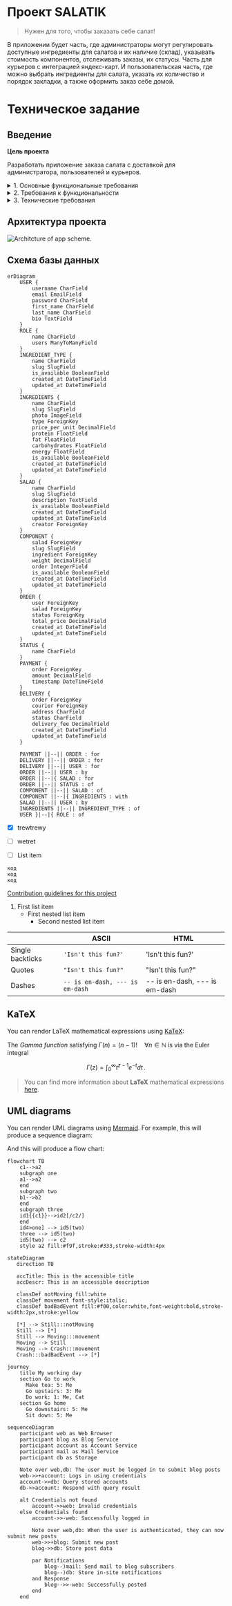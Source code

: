 # Проект SALATIK 

> Нужен для того, чтобы заказать себе салат!

В приложении будет часть, где администраторы могут регулировать доступные ингредиенты для салатов и их наличие (склад), указывать стоимость компонентов, отслеживать заказы, их статусы. Часть для курьеров с интеграцией яндекс-карт. И пользовательская часть, где можно выбрать ингредиенты для салата, указать их количество и порядок закладки, а также оформить заказ себе домой.


# Техническое задание

## Введение

**Цель проекта**

Разработать приложение заказа салата с доставкой для администратора, пользователей и курьеров.

<details>  
<summary>1. Основные функциональные требования</summary>

  
-   Администратор должен иметь возможность управлять компонентами, их наличием и статусом заказов.    
-   Пользователь должен иметь возможность выбирать компоненты, указывать количество и порядок их закладывания, оформлять заказ и просматривать свои заказы.    
-   Курьер должен иметь возможность просматривать данные о заказе, местоположение клиента на карте и обновлять статус заказа.
</details> 
  
  
<details>  
<summary>2. Требования к функциональности</summary>

  
**2.1. Администраторская часть**

-   Авторизация администратора
-   Управление компонентами  
-- *Добавление, редактирование и удаление компонентов с указанием названия, фотографии, описания и массы в наличии.*  
-- *Просмотр списка компонентов с указанием их текущего количества.*
-   Управление заказами
-- *Просмотр списка заказов с указанием статуса и деталей заказа.*
-- *Изменение статуса заказа (например, «в обработке», «готовится», «доставляется», «доставлен», «отменён»).*

**2.2. Пользовательская часть**

- Регистрация и аутентификация пользователей.    
- Просмотр списка доступных компонентов с указанием их массы в наличии.    
- Выбор компонентов, указание количества и порядка их закладывания в салат.    
- Оформление заказа с указанием адреса доставки и выбором оплаты.    
- Просмотр списка собственных заказов с указанием статуса и деталей заказа.

**2.3. Курьерская часть**

- Авторизация курьера.    
- Просмотр списка заказов, которые требуется доставить.    
- Просмотр подробной информации о заказе, включая адрес доставки и контактные данные клиента.    
- Обновление статуса заказа (например, «взят в доставку», «доставлен клиенту»).
</details>


<details>
<summary>3. Технические требования</summary>

  
- Фреймворк: Django.    
- Язык программирования: Python.    
- База данных: PostgreSQL.

- Интерфейс администратора должен быть реализован с использованием специальных представлений (views) и шаблонов (templates).
- Возможность добавления, редактирования и удаления компонентов, указание их наличия (массы на складе), цены (за единицу массы).    
- Возможность управления заказами (просмотр и редактирование статусов).
-  Пользовательский интерфейс должен быть разработан с использованием HTML, CSS и JavaScript. Для упрощения разработки пользовательского интерфейса можно использовать фреймворк Bootstrap или другие CSS-фреймворки.    
- Реализация функциональности выбора компонентов и оформления заказа должна быть выполнена с помощью Django-форм или JavaScript для динамического добавления и удаления компонентов.    
- Для отображения местоположения клиента на карте в курьерской части можно использовать интеграцию с сервисами карт, такими как Google Maps или Яндекс.Карты.    
- Для обработки платежей можно использовать платежные шлюзы, такие как ЮMoney, Сбер или ВК. Интеграция с выбранным платежным шлюзом должна быть выполнена в соответствии с их документацией.    
- Для обновления статуса заказа и отслеживания его выполнения в реальном времени можно использовать WebSocket-соединения или технологию Server-Sent Events (SSE).    
- Приложение должно быть развернуто на сервере с использованием соответствующих настроек и конфигурации для Django приложений.


</details>

## Архитектура проекта

<picture>
  <source media="(prefers-color-scheme: dark)" srcset="http://4qd.ru/architecture.png">
  <source media="(prefers-color-scheme: light)" srcset="http://4qd.ru/architecture.png">
  <img alt="Architcture of app scheme." src="http://4qd.ru/architecture.png">
</picture>


## Схема базы данных

```mermaid
erDiagram
    USER {
        username CharField
        email EmailField
        password CharField
        first_name CharField
        last_name CharField
        bio TextField
    }
    ROLE {
        name CharField
        users ManyToManyField
    }
    INGREDIENT_TYPE {
        name CharField
        slug SlugField
        is_available BooleanField
        created_at DateTimeField
        updated_at DateTimeField
    }
    INGREDIENTS {
        name CharField
        slug SlugField
        photo ImageField
        type ForeignKey
        price_per_unit DecimalField
        protein FloatField
        fat FloatField
        carbohydrates FloatField
        energy FloatField
        is_available BooleanField
        created_at DateTimeField
        updated_at DateTimeField
    }
    SALAD {
        name CharField
        slug SlugField
        description TextField
        is_available BooleanField
        created_at DateTimeField
        updated_at DateTimeField
        creator ForeignKey
    }
    COMPONENT {
        salad ForeignKey
        slug SlugField
        ingredient ForeignKey
        weight DecimalField
        order IntegerField
        is_available BooleanField
        created_at DateTimeField
        updated_at DateTimeField
    }
    ORDER {
        user ForeignKey
        salad ForeignKey
        status ForeignKey
        total_price DecimalField
        created_at DateTimeField
        updated_at DateTimeField
    }
    STATUS {
        name CharField
    }
    PAYMENT {
        order ForeignKey
        amount DecimalField
        timestamp DateTimeField
    }
    DELIVERY {
        order ForeignKey
        courier ForeignKey
        address CharField
        status CharField
        delivery_fee DecimalField
        created_at DateTimeField
        updated_at DateTimeField
    }

    PAYMENT ||--|| ORDER : for
    DELIVERY ||--|| ORDER : for
    DELIVERY ||--|| USER : for
    ORDER ||--|| USER : by
    ORDER ||--|{ SALAD : for
    ORDER ||--|| STATUS : of
    COMPONENT ||--|| SALAD : of
    COMPONENT ||--|{ INGREDIENTS : with
    SALAD ||--|| USER : by
    INGREDIENTS ||--|| INGREDIENT_TYPE : of
    USER }|--|{ ROLE : of
```





 - [x] trewtrewy
 - [ ] wetret
 - [ ] List item


```
код
код
код
```

[Contribution guidelines for this project](docs/CONTRIBUTING.md)



1. First list item
   - First nested list item
     - Second nested list item










|                |ASCII                          |HTML                         |
|----------------|-------------------------------|-----------------------------|
|Single backticks|`'Isn't this fun?'`            |'Isn't this fun?'            |
|Quotes          |`"Isn't this fun?"`            |"Isn't this fun?"            |
|Dashes          |`-- is en-dash, --- is em-dash`|-- is en-dash, --- is em-dash|


## KaTeX

You can render LaTeX mathematical expressions using [KaTeX](https://khan.github.io/KaTeX/):

The *Gamma function* satisfying $\Gamma(n) = (n-1)!\quad\forall n\in\mathbb N$ is via the Euler integral

$$
\Gamma(z) = \int_0^\infty t^{z-1}e^{-t}dt\,.
$$

> You can find more information about **LaTeX** mathematical expressions [here](http://meta.math.stackexchange.com/questions/5020/mathjax-basic-tutorial-and-quick-reference).


## UML diagrams

You can render UML diagrams using [Mermaid](https://mermaidjs.github.io/). For example, this will produce a sequence diagram:


And this will produce a flow chart:

```mermaid
flowchart TB
    c1-->a2
    subgraph one 
    a1-->a2
    end
    subgraph two 
    b1-->b2
    end
    subgraph three
    id1{{c1}}-->id2[/c2/]
    end
    id4>one] --> id5(two)
    three --> id5(two)
    id5(two) --> c2
    style a2 fill:#f9f,stroke:#333,stroke-width:4px
```

```mermaid
stateDiagram
   direction TB

   accTitle: This is the accessible title
   accDescr: This is an accessible description

   classDef notMoving fill:white
   classDef movement font-style:italic;
   classDef badBadEvent fill:#f00,color:white,font-weight:bold,stroke-width:2px,stroke:yellow

   [*] --> Still:::notMoving
   Still --> [*]
   Still --> Moving:::movement
   Moving --> Still
   Moving --> Crash:::movement
   Crash:::badBadEvent --> [*]
```



```mermaid
journey
    title My working day
    section Go to work
      Make tea: 5: Me
      Go upstairs: 3: Me
      Do work: 1: Me, Cat
    section Go home
      Go downstairs: 5: Me
      Sit down: 5: Me
```


```mermaid
sequenceDiagram
    participant web as Web Browser
    participant blog as Blog Service
    participant account as Account Service
    participant mail as Mail Service
    participant db as Storage

    Note over web,db: The user must be logged in to submit blog posts
    web->>+account: Logs in using credentials
    account->>db: Query stored accounts
    db->>account: Respond with query result

    alt Credentials not found
        account->>web: Invalid credentials
    else Credentials found
        account->>-web: Successfully logged in

        Note over web,db: When the user is authenticated, they can now submit new posts
        web->>+blog: Submit new post
        blog->>db: Store post data

        par Notifications
            blog--)mail: Send mail to blog subscribers
            blog--)db: Store in-site notifications
        and Response
            blog-->>-web: Successfully posted
        end
    end

```
